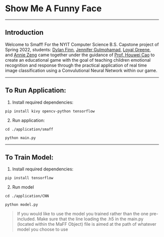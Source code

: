 
# **S**how **M**e **A** **F**unny **F**ace

---
## Introduction
Welcome to Smaff! For the NYIT Computer Science B.S. Capstone project of Spring 2022, students: [Dylan Finn](), [Jennifer Gulmohamad](), [Loyal Greene](), and [Annie Zeng]()
came together under the guidance of [Prof. Houwei Cao](https://www.nyit.edu/bio/hcao02) to create an educational game with the goal of teaching children emotional recognition and response through
the practical application of real time image classification using a Convulutional Neural Network within our game.

---

## To Run Application:

1. Install required dependencies:

```
pip install kivy opencv-python tensorflow
```

2. Run application:
```
cd ./application/smaff

python main.py
```
---

## To Train Model:

1. Install required dependencies:
```
pip install tensorflow
```

2. Run model

```
cd ./application/CNN

python model.py
```
> If you would like to use the model you trained rather than the one pre-included. Make sure that the line loading the .h5 in the main.py (located within the MaFF Object) file is aimed at the path of whatever model you choose to use
